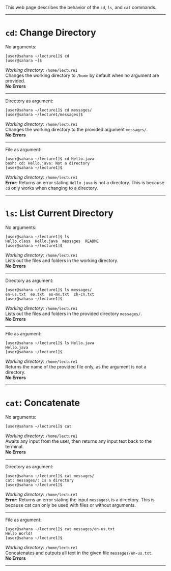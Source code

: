 This web page describes the behavior of the `cd`, `ls`, and `cat` commands.

---
# `cd`: Change Directory
No arguments:
```
[user@sahara ~/lecture1]$ cd
[user@sahara ~]$
```
*Working directory:* `/home/lecture1` \
Changes the working directory to `/home` by default when no argument are provided. \
**No Errors**

---
Directory as argument: 
```
[user@sahara ~/lecture1]$ cd messages/
[user@sahara ~/lecture1/messages]$
```
*Working directory:* `/home/lecture1` \
Changes the working directory to the provided argument `messages/`. \
**No Errors**

---
File as argument:
```
[user@sahara ~/lecture1]$ cd Hello.java
bash: cd: Hello.java: Not a directory
[user@sahara ~/lecture1]$ 
```
*Working directory:* `/home/lecture1` \
**Error:** Returns an error stating `Hello.java` is not a directory. This is because `cd` only works when changing to a directory.

---
# `ls`: List Current Directory
No arguments:
```
[user@sahara ~/lecture1]$ ls
Hello.class  Hello.java  messages  README
[user@sahara ~/lecture1]$ 
```
*Working directory:* `/home/lecture1` \
Lists out the files and folders in the working directory. \
**No Errors**

---
Directory as argument: 
```
[user@sahara ~/lecture1]$ ls messages/
en-us.txt  eo.txt  es-mx.txt  zh-cn.txt
[user@sahara ~/lecture1]$ 
```
*Working directory:* `/home/lecture1` \
Lists out the files and folders in the provided directory `messages/`. \
**No Errors**

---
File as argument:
```
[user@sahara ~/lecture1]$ ls Hello.java
Hello.java
[user@sahara ~/lecture1]$ 
```
*Working directory:* `/home/lecture1` \
Returns the name of the provided file only, as the argument is not a directory. \
**No Errors**

---
# `cat`: Concatenate
No arguments:
```
[user@sahara ~/lecture1]$ cat

```
*Working directory:* `/home/lecture1` \
Awaits any input from the user, then returns any input text back to the terminal. \
**No Errors**

---
Directory as argument: 
```
[user@sahara ~/lecture1]$ cat messages/
cat: messages/: Is a directory
[user@sahara ~/lecture1]$ 
```
*Working directory:* `/home/lecture1` \
**Error:** Returns an error stating the input `messages\` is a directory. This is because cat can only be used with files or without arguments.

---
File as argument:
```
[user@sahara ~/lecture1]$ cat messages/en-us.txt 
Hello World!
[user@sahara ~/lecture1]$ 
```
*Working directory:* `/home/lecture1` \
Concatenates and outputs all text in the given file `messages/en-us.txt`. \
**No Errors**

---

